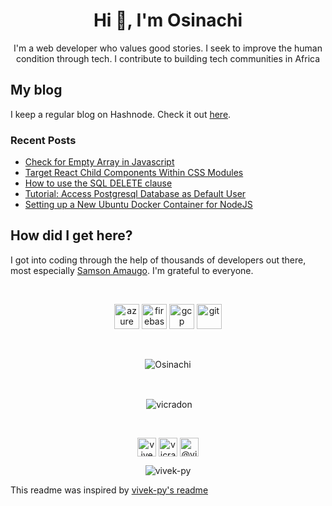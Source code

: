 <h1 align="center">Hi 👋, I'm Osinachi</h1>
<p align="center">I'm a web developer who values good stories. I seek to improve the human condition through tech. I contribute to building tech communities in Africa</p>

## My blog
I keep a regular blog on Hashnode. Check it out [here](https://osi.codes).

### Recent Posts
<!-- BLOGPOSTS:START -->
<!-- BLOGPOSTS:END -->

<!--START_SECTION:feed-->
* [Check for Empty Array in Javascript](https:&#x2F;&#x2F;osi.codes&#x2F;check-for-empty-array-in-javascript)
* [Target React Child Components Within CSS Modules](https:&#x2F;&#x2F;osi.codes&#x2F;target-react-child-components-within-css-modules)
* [How to use the SQL DELETE clause](https:&#x2F;&#x2F;osi.codes&#x2F;how-to-use-the-sql-delete-clause)
* [Tutorial: Access Postgresql Database as Default User](https:&#x2F;&#x2F;osi.codes&#x2F;tutorial-access-postgresql-database-as-default-user)
* [Setting up a New Ubuntu Docker Container for NodeJS](https:&#x2F;&#x2F;osi.codes&#x2F;setting-up-a-new-ubuntu-docker-container-for-nodejs-1)
<!--END_SECTION:feed-->

## How did I get here?
I got into coding through the help of thousands of developers out there, most especially [Samson Amaugo](https://github.com/sammychinedu2ky). I'm grateful to everyone.

<br>
<p align="center">
  <img src="https://www.vectorlogo.zone/logos/microsoft_azure/microsoft_azure-icon.svg" alt="azure" width="40" height="40"/>
  <img src="https://www.vectorlogo.zone/logos/firebase/firebase-icon.svg" alt="firebase" width="40" height="40"/>
  <img src="https://www.vectorlogo.zone/logos/google_cloud/google_cloud-icon.svg" alt="gcp" width="40" height="40"/> 
  <img src="https://www.vectorlogo.zone/logos/git-scm/git-scm-icon.svg" alt="git" width="40" height="40"/>
</p> 

<br />
<p align="center"><img align="center" src="https://github-readme-stats.vercel.app/api/top-langs/?username=vicradon&layout=compact&hide=html" alt="Osinachi" /></p>
<br>
<p align="center">&nbsp;<img align="center" src="https://github-readme-stats.vercel.app/api?username=vicradon&show_icons=false" alt="vicradon" /></p>
<br>
<p align="center">
<a href="https://dev.to/vicradon" target="blank"><img align="center" src="https://cdn.jsdelivr.net/npm/simple-icons@3.0.1/icons/dev-dot-to.svg" alt="vivekpy" height="30" width="30" /></a>
<a href="https://twitter.com/vicradon" target="blank"><img align="center" src="https://cdn.jsdelivr.net/npm/simple-icons@3.0.1/icons/twitter.svg" alt="vicradon" height="30" width="30" /></a>
<a href="https://medium.com/@Vicradon" target="blank"><img align="center" src="https://cdn.jsdelivr.net/npm/simple-icons@3.0.1/icons/medium.svg" alt="@vicradon" height="30" width="30" /></a>
</p>
<p align="center"> <img src="https://komarev.com/ghpvc/?username=vicradon" alt="vivek-py" /> </p>


This readme was inspired by [vivek-py's readme](https://github.comvivek-py)

